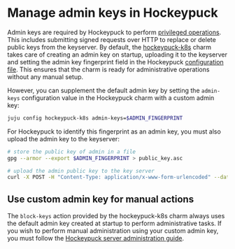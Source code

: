 # Manage admin keys in Hockeypuck

Admin keys are required by Hockeypuck to perform [privileged operations](https://hockeypuck.io/admin.html). This includes submitting signed requests over HTTP to replace or delete public keys from the keyserver. By default, the [hockeypuck-k8s](https://charmhub.io/hockeypuck-k8s) charm takes care of creating an admin key on startup, uploading it to the keyserver and setting the admin key fingerprint field in the Hockeypuck [configuration file](https://hockeypuck.io/configuration.html#:~:text=1.1.4.%20Remote%20administration). This ensures that the charm is ready for administrative operations without any manual setup.

However, you can supplement the default admin key by setting the `admin-keys` configuration value in the Hockeypuck charm with a custom admin key:

```bash
juju config hockeypuck-k8s admin-keys=$ADMIN_FINGERPRINT
```

For Hockeypuck to identify this fingerprint as an admin key, you must also upload the admin key to the keyserver:

```bash
# store the public key of admin in a file
gpg --armor --export $ADMIN_FINGERPRINT > public_key.asc

# upload the admin public key to the key server
curl -X POST -H "Content-Type: application/x-www-form-urlencoded" --data-urlencode "keytext=$(cat public_key.asc)" http://$HOCKEYPUCK_URL/pks/add
```

## Use custom admin key for manual actions

The `block-keys` action provided by the hockeypuck-k8s charm always uses the default admin key created at startup to perform administrative tasks. If you wish to perform manual administration using your custom admin key, you must follow the [Hockeypuck server administration guide](https://hockeypuck.io/admin.html).
